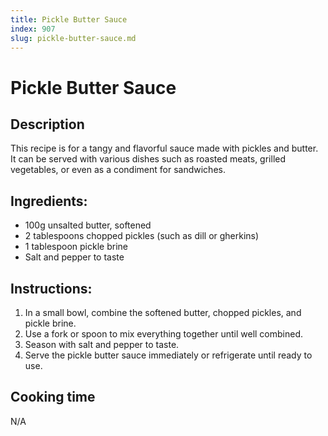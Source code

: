 ```yaml
---
title: Pickle Butter Sauce
index: 907
slug: pickle-butter-sauce.md
---
```


# Pickle Butter Sauce

## Description
This recipe is for a tangy and flavorful sauce made with pickles and butter. It can be served with various dishes such as roasted meats, grilled vegetables, or even as a condiment for sandwiches.

## Ingredients:
- 100g unsalted butter, softened
- 2 tablespoons chopped pickles (such as dill or gherkins)
- 1 tablespoon pickle brine
- Salt and pepper to taste

## Instructions:
1. In a small bowl, combine the softened butter, chopped pickles, and pickle brine.
2. Use a fork or spoon to mix everything together until well combined.
3. Season with salt and pepper to taste.
4. Serve the pickle butter sauce immediately or refrigerate until ready to use.

## Cooking time
N/A